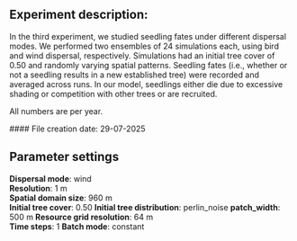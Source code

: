 ﻿## Experiment description:

In the third experiment, we studied seedling fates under different dispersal modes. We performed two ensembles of 24 simulations each, using bird and wind dispersal, respectively. Simulations had an initial tree cover of 0.50 and randomly varying spatial patterns. Seedling fates (i.e., whether or not a seedling results in a new established tree) were recorded and averaged across runs. In our model, seedlings either die due to excessive shading or competition with other trees or are recruited.

All numbers are per year.



\#### File creation date: 29-07-2025



## Parameter settings

**Dispersal mode**: wind  
**Resolution**: 1 m  
**Spatial domain size**: 960 m  
**Initial tree cover**: 0.50
**Initial tree distribution**:  perlin\_noise
**patch\_width**: 500 m
**Resource grid resolution**: 64 m  
**Time steps**: 1
**Batch mode**: constant

